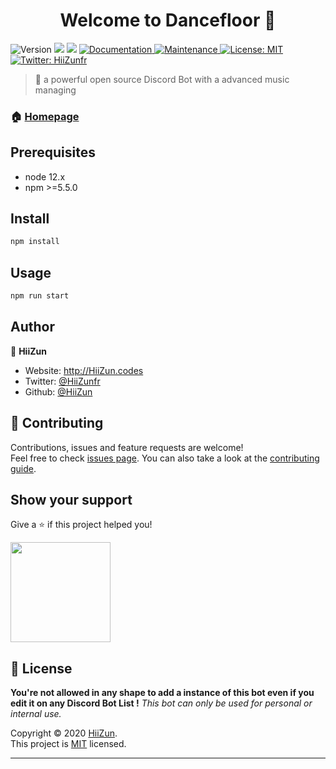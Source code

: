 <h1 align="center">Welcome to Dancefloor 👋</h1>
<p>
  <img alt="Version" src="https://img.shields.io/badge/version-1.0.0-blue.svg?cacheSeconds=2592000" />
  <img src="https://img.shields.io/badge/node-12.x-blue.svg" />
  <img src="https://img.shields.io/badge/npm-%3E%3D5.5.0-blue.svg" />
  <a href="https://github.com/HiiZun/Dancefloor#readme" target="_blank">
    <img alt="Documentation" src="https://img.shields.io/badge/documentation-yes-brightgreen.svg" />
  </a>
  <a href="https://github.com/HiiZun/Dancefloor/graphs/commit-activity" target="_blank">
    <img alt="Maintenance" src="https://img.shields.io/badge/Maintained%3F-yes-green.svg" />
  </a>
  <a href="https://github.com/HiiZun/Dancefloor/blob/master/LICENSE" target="_blank">
    <img alt="License: MIT" src="https://img.shields.io/github/license/HiiZun/Dancefloor" />
  </a>
  <a href="https://twitter.com/HiiZunfr" target="_blank">
    <img alt="Twitter: HiiZunfr" src="https://img.shields.io/twitter/follow/HiiZunfr.svg?style=social" />
  </a>
</p>

> 🚀 a powerful open source Discord Bot with a advanced music managing 

### 🏠 [Homepage](https://github.com/HiiZun/Dancefloor#readme)

## Prerequisites

- node 12.x
- npm >=5.5.0

## Install

```sh
npm install
```

## Usage

```sh
npm run start
```

## Author

👤 **HiiZun**

* Website: http://HiiZun.codes
* Twitter: [@HiiZunfr](https://twitter.com/HiiZunfr)
* Github: [@HiiZun](https://github.com/HiiZun)

## 🤝 Contributing

Contributions, issues and feature requests are welcome!<br />Feel free to check [issues page](https://github.com/HiiZun/Dancefloor/issues). You can also take a look at the [contributing guide](https://github.com/HiiZun/Dancefloor/blob/master/CONTRIBUTING.md).

## Show your support

Give a ⭐️ if this project helped you!

<a href="https://www.patreon.com/botyoutube">
  <img src="https://c5.patreon.com/external/logo/become_a_patron_button@2x.png" width="160">
</a>

## 📝 License

**You're not allowed in any shape to add a instance of this bot even if you edit it on any Discord Bot List !**
*This bot can only be used for personal or internal use.*

Copyright © 2020 [HiiZun](https://github.com/HiiZun).<br />
This project is [MIT](https://github.com/HiiZun/Dancefloor/blob/master/LICENSE) licensed.

***
